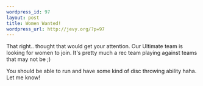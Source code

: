 ```yaml
--- 
wordpress_id: 97
layout: post
title: Women Wanted!
wordpress_url: http://jevy.org/?p=97
---
```

That right.. thought that would get your attention.  Our Ultimate team is looking for women to join.   It's pretty much a rec team playing against teams that may not be ;)

You should be able to run and have some kind of disc throwing ability haha.  Let me know!
